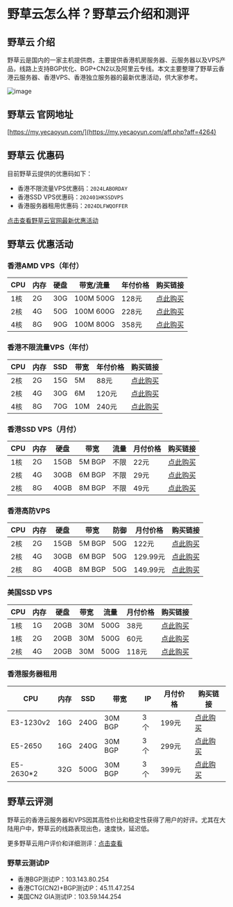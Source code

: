 # 野草云怎么样？野草云介绍和测评

## 野草云 介绍

野草云是国内的一家主机提供商，主要提供香港机房服务器、云服务器以及VPS产品，线路上支持BGP优化、BGP+CN2以及阿里云专线。本文主要整理了野草云香港云服务器、香港VPS、香港独立服务器的最新优惠活动，供大家参考。

![image](https://github.com/es9930796/yecaoyun/assets/169520904/012742fa-7a80-42c4-9dbe-503322c38b90)

## 野草云 官网地址

[https://my.yecaoyun.com/](https://my.yecaoyun.com/aff.php?aff=4264)

## 野草云 优惠码

目前野草云提供的优惠码如下：

- 香港不限流量VPS优惠码：`2024LABORDAY`
- 香港SSD VPS优惠码：`202401HKSSDVPS`
- 香港服务器租用优惠码：`2024DLFWQOFFER`

[点击查看野草云官网最新优惠活动](https://my.yecaoyun.com/aff.php?aff=4264)

## 野草云 优惠活动

### 香港AMD VPS（年付）

| CPU  | 内存 | 硬盘 | 带宽/流量 | 年付价格 | 购买链接 |
| ---- | ---- | ---- | --------- | -------- | -------- |
| 1核  | 2G   | 30G  | 100M 500G | 128元    | [点此购买](https://my.yecaoyun.com/aff.php?aff=4264&pid=541) |
| 2核  | 4G   | 50G  | 100M 600G | 228元    | [点此购买](https://my.yecaoyun.com/aff.php?aff=4264&pid=542) |
| 4核  | 8G   | 90G  | 100M 800G | 358元    | [点此购买](https://my.yecaoyun.com/aff.php?aff=4264&pid=543) |

### 香港不限流量VPS（年付）

| CPU  | 内存 | SSD  | 带宽 | 年付价格 | 购买链接 |
| ---- | ---- | ---- | ---- | -------- | -------- |
| 2核  | 2G   | 15G  | 5M   | 88元     | [点此购买](https://my.yecaoyun.com/aff.php?aff=4264&pid=460) |
| 2核  | 4G   | 30G  | 6M   | 120元    | [点此购买](https://my.yecaoyun.com/aff.php?aff=4264&pid=459) |
| 4核  | 8G   | 70G  | 10M  | 240元    | [点此购买](https://my.yecaoyun.com/aff.php?aff=4264&pid=457) |

### 香港SSD VPS（月付）

| CPU  | 内存 | 硬盘 | 带宽    | 流量 | 月付价格 | 购买链接 |
| ---- | ---- | ---- | ------- | ---- | -------- | -------- |
| 1核  | 2G   | 15GB | 5M BGP  | 不限 | 22元     | [点此购买](https://my.yecaoyun.com/aff.php?aff=4264&pid=460) |
| 2核  | 4G   | 30GB | 6M BGP  | 不限 | 29元     | [点此购买](https://my.yecaoyun.com/aff.php?aff=4264&pid=459) |
| 2核  | 8G   | 40GB | 8M BGP  | 不限 | 49元     | [点此购买](https://my.yecaoyun.com/aff.php?aff=4264&pid=458) |

### 香港高防VPS

| CPU  | 内存 | 硬盘 | 带宽    | 防御 | 月付价格 | 购买链接 |
| ---- | ---- | ---- | ------- | ---- | -------- | -------- |
| 2核  | 2G   | 15GB | 5M BGP  | 50G  | 122元    | [点此购买](https://my.yecaoyun.com/aff.php?aff=4264&pid=534) |
| 2核  | 4G   | 30GB | 6M BGP  | 50G  | 129.99元 | [点此购买](https://my.yecaoyun.com/aff.php?aff=4264&pid=535) |
| 2核  | 8G   | 40GB | 8M BGP  | 50G  | 149.99元 | [点此购买](https://my.yecaoyun.com/aff.php?aff=4264&pid=536) |

### 美国SSD VPS

| CPU  | 内存 | 硬盘 | 带宽 | 流量 | 月付价格 | 购买链接 |
| ---- | ---- | ---- | ---- | ---- | -------- | -------- |
| 1核  | 1G   | 20GB | 30M  | 500G | 38元     | [点此购买](https://my.yecaoyun.com/aff.php?aff=4264&pid=267) |
| 1核  | 2G   | 20GB | 30M  | 500G | 60元     | [点此购买](https://my.yecaoyun.com/aff.php?aff=4264&pid=268) |
| 2核  | 4G   | 20GB | 30M  | 500G | 118元    | [点此购买](https://my.yecaoyun.com/aff.php?aff=4264&pid=271) |

### 香港服务器租用

| CPU       | 内存 | SSD  | 带宽       | IP  | 月付价格 | 购买链接 |
| --------- | ---- | ---- | ---------- | --- | -------- | -------- |
| E3-1230v2 | 16G  | 240G | 30M BGP    | 3个 | 199元    | [点此购买](https://my.yecaoyun.com/aff.php?aff=4264&pid=280) |
| E5-2650   | 16G  | 240G | 30M BGP    | 3个 | 299元    | [点此购买](https://my.yecaoyun.com/aff.php?aff=4264&pid=281) |
| E5-2630*2 | 32G  | 500G | 30M BGP    | 3个 | 399元    | [点此购买](https://my.yecaoyun.com/aff.php?aff=4264&pid=283) |

## 野草云评测

野草云的香港云服务器和VPS因其高性价比和稳定性获得了用户的好评。尤其在大陆用户中，野草云的线路表现出色，速度快，延迟低。

更多野草云用户评价和详细测评：[点击查看](https://my.yecaoyun.com/aff.php?aff=4264)

### 野草云测试IP

- 香港BGP测试IP：103.143.80.254
- 香港CTG(CN2)+BGP测试IP：45.11.47.254
- 美国CN2 GIA测试IP：103.59.144.254
